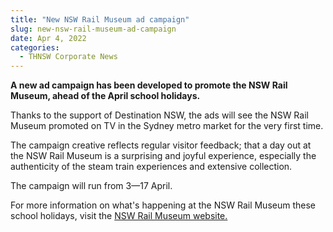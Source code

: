 ```yaml
---
title: "New NSW Rail Museum ad campaign"
slug: new-nsw-rail-museum-ad-campaign
date: Apr 4, 2022
categories:
  - THNSW Corporate News
---
```



**A new ad campaign has been developed to promote the NSW Rail Museum, ahead of the April school holidays.**

Thanks to the support of Destination NSW, the ads will see the NSW Rail Museum promoted on TV in the Sydney metro market for the very first time.

The campaign creative reflects regular visitor feedback; that a day out at the NSW Rail Museum is a surprising and joyful experience, especially the authenticity of the steam train experiences and extensive collection.

The campaign will run from 3—17 April.

For more information on what's happening at the NSW Rail Museum these school holidays, visit the [NSW Rail Museum website.](http://www.nswrailmuseum.com.au)
